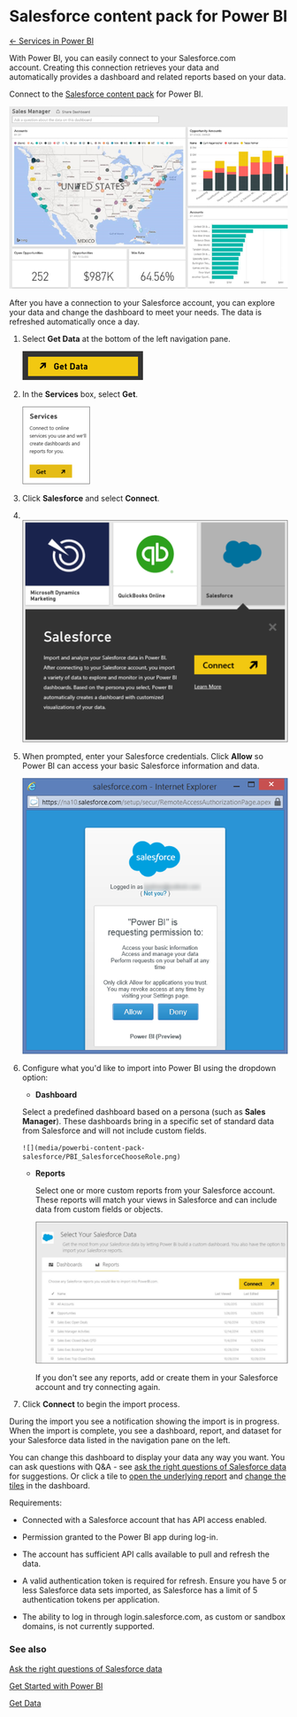 ﻿<properties 
   pageTitle="Salesforce content pack for Power BI"
   description="Salesforce content pack for Power BI"
   services="powerbi" 
   documentationCenter="" 
   authors="v-anpasi" 
   manager="mblythe" 
   editor=""
   tags=""/>
 
<tags
   ms.service="powerbi"
   ms.devlang="NA"
   ms.topic="article"
   ms.tgt_pltfrm="NA"
   ms.workload="powerbi"
   ms.date="09/28/2015"
   ms.author="v-anpasi"/>
# Salesforce content pack for Power BI

[← Services in Power BI](https://support.powerbi.com/knowledgebase/topics/88770-services-in-power-bi)

With Power BI, you can easily connect to your Salesforce.com account. Creating this connection retrieves your data and automatically provides a dashboard and related reports based on your data.

Connect to the [Salesforce content pack](https://app.powerbi.com/getdata/services/salesforce) for Power BI.

![](media/powerbi-content-pack-salesforce/PBI_GetDataSalesforceDash.png)

After you have a connection to your Salesforce account, you can explore your data and change the dashboard to meet your needs. The data is refreshed automatically once a day.

1.  Select **Get Data** at the bottom of the left navigation pane.

	![](media/powerbi-content-pack-salesforce/PBI_GetData.png) 

2.  In the **Services** box, select **Get**.

	![](media/powerbi-content-pack-salesforce/PBI_GetServices.png) 

3.  Click **Salesforce** and select **Connect**.  

4.   ![](media/powerbi-content-pack-salesforce/PBI_SalesforceConnect.png)

5.  When prompted, enter your Salesforce credentials. Click **Allow** so Power BI can access your basic Salesforce information and data.

	![](media/powerbi-content-pack-salesforce/SF_authorize.png)

6.	Configure what you'd like to import into Power BI using the dropdown option:

	-  **Dashboard**

     Select a predefined dashboard based on a persona (such as **Sales Manager**). These dashboards bring in a specific set of standard data from Salesforce and will not include custom fields.

		![](media/powerbi-content-pack-salesforce/PBI_SalesforceChooseRole.png)

	-	**Reports**

		Select one or more custom reports from your Salesforce account. These reports will match your views in Salesforce and can include data from custom fields or objects.

		![](media/powerbi-content-pack-salesforce/PBI_SalesforceReports.png)

		If you don't see any reports, add or create them in your Salesforce account and try connecting again.

7.  Click **Connect** to begin the import process. 

During the import you see a notification showing the import is in progress. When the import is complete, you see a dashboard, report, and dataset for your Salesforce data listed in the navigation pane on the left.

You can change this dashboard to display your data any way you want. You can ask questions with Q&A - see [ask the right questions of Salesforce data](http://support.powerbi.com/knowledgebase/articles/475138-ask-the-right-questions-of-salesforce-data) for suggestions. Or click a tile to [open the underlying report](http://support.powerbi.com/knowledgebase/articles/425669-tiles-in-power-bi) and [change the tiles](http://support.powerbi.com/knowledgebase/articles/424878-edit-a-tile-resize-move-rename-delete) in the dashboard.


Requirements:

-   Connected with a Salesforce account that has API access enabled.

-   Permission granted to the Power BI app during log-in.

-   The account has sufficient API calls available to pull and refresh the data.

-   A valid authentication token is required for refresh. Ensure you have 5 or less Salesforce data sets imported, as Salesforce has a limit of 5 authentication tokens per application.

-   The ability to log in through login.salesforce.com, as custom or sandbox domains, is not currently supported.

### See also

[Ask the right questions of Salesforce data](http://support.powerbi.com/knowledgebase/articles/475138-ask-the-right-questions-of-salesforce-data)

[Get Started with Power BI](http://support.powerbi.com/knowledgebase/articles/430814-get-started-with-power-bi-preview)

[Get Data](http://support.powerbi.com/knowledgebase/topics/63369-get-data)

